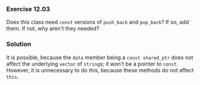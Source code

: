 ### Exercise 12.03

Does this class need `const` versions of `push_back` and `pop_back`? If so, add
them. If not, why aren't they needed?

### Solution

It is possible, because the `data` member being a `const shared_ptr` does not
affect the underlying `vector` of `string`s; it won't be a pointer to `const`.
However, it is unnecessary to do this, because these methods do not affect
`this`.
